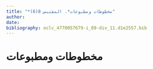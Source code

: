 ```yaml
---
title: "*مخطوطات ومطبوعات*. المقتبس 8(6)"
author: 
date: 
bibliography: oclc_4770057679-i_89-div_11.d1e2557.bib
---
```




#  مخطوطات ومطبوعات 

